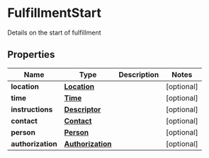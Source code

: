 

# FulfillmentStart

Details on the start of fulfillment

## Properties

| Name | Type | Description | Notes |
|------------ | ------------- | ------------- | -------------|
|**location** | [**Location**](Location.md) |  |  [optional] |
|**time** | [**Time**](Time.md) |  |  [optional] |
|**instructions** | [**Descriptor**](Descriptor.md) |  |  [optional] |
|**contact** | [**Contact**](Contact.md) |  |  [optional] |
|**person** | [**Person**](Person.md) |  |  [optional] |
|**authorization** | [**Authorization**](Authorization.md) |  |  [optional] |



